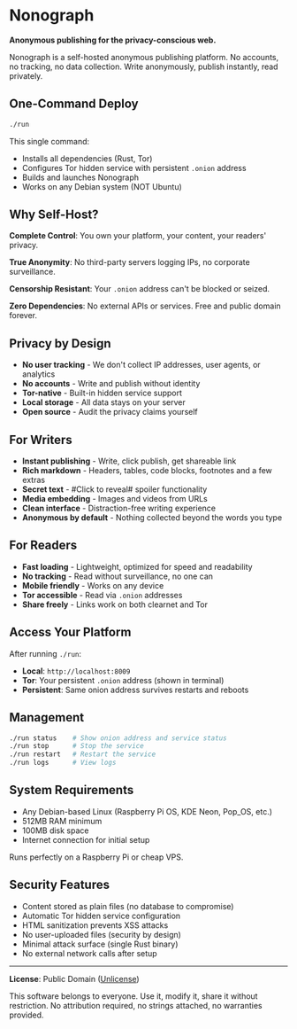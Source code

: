 # Nonograph

**Anonymous publishing for the privacy-conscious web.**

Nonograph is a self-hosted anonymous publishing platform. No accounts, no tracking, no data collection. Write anonymously, publish instantly, read privately.

## One-Command Deploy

```bash
./run
```

This single command:
- Installs all dependencies (Rust, Tor)
- Configures Tor hidden service with persistent `.onion` address
- Builds and launches Nonograph
- Works on any Debian system (NOT Ubuntu)

## Why Self-Host?

**Complete Control**: You own your platform, your content, your readers' privacy.

**True Anonymity**: No third-party servers logging IPs, no corporate surveillance.

**Censorship Resistant**: Your `.onion` address can't be blocked or seized.

**Zero Dependencies**: No external APIs or services. Free and public domain forever.

## Privacy by Design

- **No user tracking** - We don't collect IP addresses, user agents, or analytics
- **No accounts** - Write and publish without identity
- **Tor-native** - Built-in hidden service support
- **Local storage** - All data stays on your server
- **Open source** - Audit the privacy claims yourself

## For Writers

- **Instant publishing** - Write, click publish, get shareable link
- **Rich markdown** - Headers, tables, code blocks, footnotes and a few extras
- **Secret text** - #Click to reveal# spoiler functionality
- **Media embedding** - Images and videos from URLs
- **Clean interface** - Distraction-free writing experience
- **Anonymous by default** - Nothing collected beyond the words you type

## For Readers

- **Fast loading** - Lightweight, optimized for speed and readability
- **No tracking** - Read without surveillance, no one can
- **Mobile friendly** - Works on any device
- **Tor accessible** - Read via `.onion` addresses
- **Share freely** - Links work on both clearnet and Tor

## Access Your Platform

After running `./run`:
- **Local**: `http://localhost:8009`
- **Tor**: Your persistent `.onion` address (shown in terminal)
- **Persistent**: Same onion address survives restarts and reboots

## Management

```bash
./run status    # Show onion address and service status
./run stop      # Stop the service
./run restart   # Restart the service
./run logs      # View logs
```

## System Requirements

- Any Debian-based Linux (Raspberry Pi OS, KDE Neon, Pop_OS, etc.)
- 512MB RAM minimum
- 100MB disk space
- Internet connection for initial setup

Runs perfectly on a Raspberry Pi or cheap VPS.

## Security Features

- Content stored as plain files (no database to compromise)
- Automatic Tor hidden service configuration
- HTML sanitization prevents XSS attacks
- No user-uploaded files (security by design)
- Minimal attack surface (single Rust binary)
- No external network calls after setup

---

**License**: Public Domain ([Unlicense](https://unlicense.org))

This software belongs to everyone. Use it, modify it, share it without restriction. No attribution required, no strings attached, no warranties provided.

